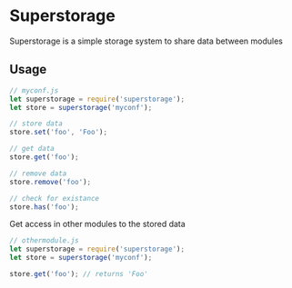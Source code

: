 Superstorage
============

Superstorage is a simple storage system to share data between modules

Usage
-----

```js
// myconf.js
let superstorage = require('superstorage');
let store = superstorage('myconf');

// store data
store.set('foo', 'Foo');

// get data
store.get('foo');

// remove data
store.remove('foo');

// check for existance
store.has('foo');
```

Get access in other modules to the stored data

```js
// othermodule.js
let superstorage = require('superstorage');
let store = superstorage('myconf');

store.get('foo'); // returns 'Foo'
```
